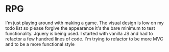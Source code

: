 # RPG
I'm just playing around with making a game.
The visual design is low on my todo list so please forgive the appearance it's the bare minimum to test functionality.
Jquery is being used. I started with vanilla JS and had to refactor a few hundred lines of code.
I'm trying to refactor to be more MVC and to be a more functional style
